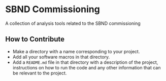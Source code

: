 # SBND Commissioning

A collection of analysis tools related to the SBND commissioning

## How to Contribute
- Make a directory with a name corresponding to your project.
- Add all your software macros in that directory.
- Add a `README.md` file in that directory with a description of the project, instructions on how to run the code and any other information that can be relevant to the project. 
